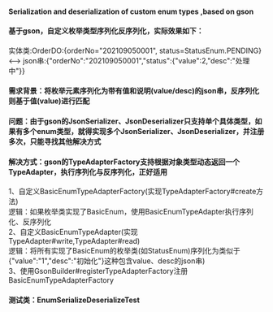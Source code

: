 #### Serialization and deserialization of custom enum types ,based on gson
#### 基于gson，自定义枚举类型序列化反序列化，实际效果如下：
实体类:OrderDO:{orderNo="202109050001", status=StatusEnum.PENDING} <-->  json串:{"orderNo":"202109050001","status":{"value":2,"desc":"处理中"}}

#### 需求背景：将枚举元素序列化为带有值和说明(value/desc)的json串，反序列化则基于值(value)进行匹配

#### 问题：由于gson的JsonSerializer、JsonDeserializer只支持单个具体类型，如果有多个enum类型，就得实现多个JsonSerializer、JsonDeserializer，并注册多次，只能寻找其他解决方式

#### 解决方式：gson的TypeAdapterFactory支持根据对象类型动态返回一个TypeAdapter，执行序列化与反序列化，正好适用<br>
  1、自定义BasicEnumTypeAdapterFactory(实现TypeAdapterFactory#create方法)<br>
    逻辑：如果枚举类实现了BasicEnum，使用BasicEnumTypeAdapter执行序列化、反序列化<br>
  2、自定义BasicEnumTypeAdapter(实现TypeAdapter#write,TypeAdapter#read)<br>
    逻辑：将所有实现了BasicEnum的枚举类(如StatusEnum)序列化为类似于{"value":"1","desc":"初始化"}这种包含value、desc的json串)<br>
  3、使用GsonBuilder#registerTypeAdapterFactory注册BasicEnumTypeAdapterFactory
 
 #### 测试类：EnumSerializeDeserializeTest
